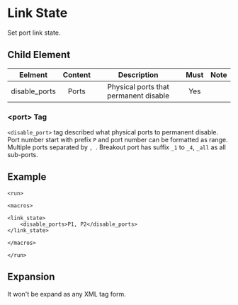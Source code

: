 Link State
=================

Set port link state.

<h2>Child Element</h2>

|    Eelment    | Content |              Description              | Must | Note |
|:-------------:|:-------:|:-------------------------------------:|:----:|:----:|
| disable_ports |  Ports  | Physical ports that permanent disable |  Yes |      |

<h3>&lt;port&gt; Tag</h3>

`<disable_port>` tag described what physical ports to permanent disable. Port number start with prefix `P` and port number can be formatted as range. Multiple ports separated by `, `. Breakout port has suffix `_1` to `_4`, `_all` as all sub-ports.

<h2>Example</h2>

```
<run>

<macros>

<link_state>
    <disable_ports>P1, P2</disable_ports>
</link_state>

</macros>

</run>
```

<h2>Expansion</h2>

It won't be expand as any XML tag form.
